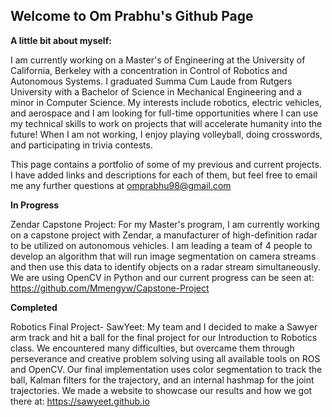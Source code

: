 ## Welcome to Om Prabhu's Github Page


**A little bit about myself:**


I am currently working on a Master's of Engineering at the University of California, Berkeley with a concentration in Control of Robotics and Autonomous Systems. I graduated Summa Cum Laude from Rutgers University with a Bachelor of Science in Mechanical Engineering and a minor in Computer Science. My interests include robotics, electric vehicles, and aerospace and I am looking for full-time opportunities where I can use my technical skills to work on projects that will accelerate humanity into the future! When I am not working, I enjoy playing volleyball, doing crosswords, and participating in trivia contests.


This page contains a portfolio of some of my previous and current projects. I have added links and descriptions for each of them, but feel free to email me any further questions at omprabhu98@gmail.com




**In Progress**

Zendar Capstone Project: 
For my Master's program, I am currently working on a capstone project with Zendar, a manufacturer of high-definition radar to be utilized on autonomous vehicles. I am leading a team of 4 people to develop an algorithm that will run image segmentation on camera streams and then use this data to identify objects on a radar stream simultaneously. We are using OpenCV in Python and our current progress can be seen at: https://github.com/Mmengyw/Capstone-Project


**Completed**

Robotics Final Project- SawYeet: 
My team and I decided to make a Sawyer arm track and hit a ball for the final project for our Introduction to Robotics class. We encountered many difficulties, but overcame them through perseverance and creative problem solving using all available tools on ROS and OpenCV. Our final implementation uses color segmentation to track the ball, Kalman filters for the trajectory, and an internal hashmap for the joint trajectories. We made a website to showcase our results and how we got there at: https://sawyeet.github.io
